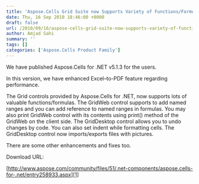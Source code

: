 ```yaml
---
title: 'Aspose.Cells Grid Suite now Supports Variety of Functions/Formulas in Aspose.Cells for .NET 5.1.3'
date: Thu, 16 Sep 2010 18:46:00 +0000
draft: false
url: /2010/09/16/aspose-cells-grid-suite-now-supports-variety-of-functions-formulas-in-aspose-cells-for-net-5-1-3/
author: Amjad Sahi
summary: ''
tags: []
categories: ['Aspose.Cells Product Family']
---
```


We have published Aspose.Cells for .NET v5.1.3 for the users.

In this version, we have enhanced Excel–to-PDF feature regarding performance.

The Grid controls provided by Aspose.Cells for .NET, now supports lots of valuable functions/formulas. The GridWeb control supports to add named ranges and you can add reference to named ranges in formulas. You may also print GridWeb control with its contents using print() method of the GridWeb on the client side. The GridDesktop control allows you to undo changes by code. You can also set indent while formatting cells. The GridDesktop control now imports/exports files with pictures.

There are some other enhancements and fixes too.

Download URL:

[http://www.aspose.com/community/files/51/.net-components/aspose.cells-for-.net/entry258933.aspx][1]




[1]: http://www.aspose.com/community/files/51/.net-components/aspose.cells-for-.net/entry258933.aspx




